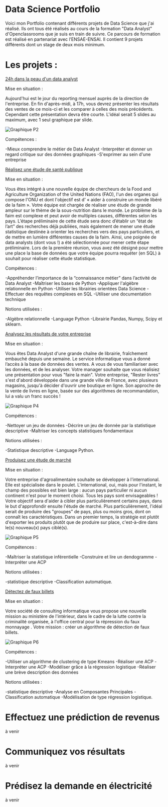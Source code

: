 # Data Science Portfolio
Voici mon Portfolio contenant différents projets de Data Science que j'ai réalisé.
Ils ont tous été réalisés au cours de la formation "Data Analyst" d'Openclassrooms que je suis en train de suivre. Ce parcours de formation est réalisé en partenariat avec l’ENSAE-ENSAI. Il contient 9 projets différents dont un stage de deux mois minimum.

# Les projets : 

[24h dans la peau d'un data analyst](https://github.com/Lbutscher/Data-Science-Portfolio/tree/master/Projet%202%20-%2024h%20dans%20la%20peau%20d'un%20Data%20Analyst)

Mise en situation :

Aujourd'hui est le jour du reporting mensuel auprès de la direction de l'entreprise. 
En fin d'après-midi, à 17h, vous devrez présenter les résultats des ventes de ce mois-ci et les comparer à celles des mois précédents.
Cependant cette présentation devra être courte. L'idéal serait 5 slides au maximum, avec 1 seul graphique par slide.


![Graphique P2](https://github.com/Lbutscher/Data-Science-Portfolio/blob/master/Projet%202%20-%2024h%20dans%20la%20peau%20d'un%20Data%20Analyst/P2_graphs/Utilises/12.png)

Compétences : 

-Mieux comprendre le métier de Data Analyst
-Interpréter et donner un regard critique sur des données graphiques
-S'exprimer au sein d'une entreprise

[Réalisez une étude de santé publique](https://github.com/Lbutscher/Data-Science-Portfolio/tree/master/Projet%203%20-%20Realisez%20une%20etude%20de%20sante%20publique)

Mise en situation :

Vous êtes intégré à une nouvelle équipe de chercheurs de la Food and Agriculture Organization of the United Nations (FAO), l'un des organes qui compose l'ONU et dont l'objectif est d' « aider à construire un monde libéré de la faim ».
Votre équipe est chargée de réaliser une étude de grande ampleur sur le thème de la sous-nutrition dans le monde.
Le problème de la faim est complexe et peut avoir de multiples causes, différentes selon les pays. 
L’étape préliminaire de cette étude sera donc d’établir un “état de l’art” des recherches déjà publiées, mais également de mener une étude statistique destinée à orienter les recherches vers des pays particuliers, et de mettre en lumière différentes causes de la faim. 
Ainsi, une poignée de data analysts (dont vous !) a été sélectionnée pour mener cette étape préliminaire. Lors de la première réunion, vous avez été désigné pour mettre une place la base de données que votre équipe pourra requéter (en SQL) à souhait pour réaliser cette étude statistique.

Compétences : 

-Appréhender l’importance de la “connaissance métier” dans l’activité de Data Analyst
-Maîtriser les bases de Python
-Appliquer l'algèbre relationnelle en Python
-Utiliser les librairies orientées Data Science
-Effectuer des requêtes complexes en SQL
-Utiliser une documentation technique


Notions utilisées :
 
-Algèbre relationnelle 
-Language Python
-Librairie Pandas, Numpy, Scipy et sklearn.

[Analysez les résultats de votre entreprise](https://github.com/Lbutscher/Data-Science-Portfolio/tree/master/Projet%204%20-%20Analysez%20les%20resultats%20de%20votre%20entreprise)

Mise en situation :

Vous êtes Data Analyst d'une grande chaîne de librairie, fraîchement embauché depuis une semaine.
Le service informatique vous a donné l’accès à la base de données des ventes. A vous de vous familiariser avec les données, et de les analyser. 
Votre manager souhaite que vous réalisiez une présentation pour vous "faire la main".
Votre entreprise, "Rester livres" s'est d'abord développée dans une grande ville de France, avec plusieurs magasins, jusqu'à décider d'ouvrir une boutique en ligne.
 Son approche de la vente de livres en ligne, basée sur des algorithmes de recommandation, lui a valu un franc succès !

![Graphique P4](https://github.com/Lbutscher/Data-Science-Portfolio/blob/master/Projet%204%20-%20Analysez%20les%20resultats%20de%20votre%20entreprise/graphs_P4/hist_CA_categ.png)

Compétences : 

-Nettoyer un jeu de données
-Décrire un jeu de donnée par la statistique descriptive
-Maîtriser les concepts statistiques fondamentaux


Notions utilisées :
 
-Statistique descriptive 
-Language Python.

[Produisez une étude de marché](https://github.com/Lbutscher/Data-Science-Portfolio/tree/master/Projet%205%20-%20Produisez%20une%20etude%20de%20marche)

Mise en situation :

Votre entreprise d'agroalimentaire souhaite se développer à l'international. Elle est spécialisée dans le poulet.
L'international, oui, mais pour l'instant, le champ des possibles est bien large : aucun pays particulier ni aucun continent n'est pour le moment choisi. Tous les pays sont envisageables !
Votre objectif sera d'aider à cibler plus particulièrement certains pays, dans le but d'approfondir ensuite l'étude de marché. 
Plus particulièrement, l'idéal serait de produire des "groupes" de pays, plus ou moins gros, dont on connaît les caractéristiques.
Dans un premier temps, la stratégie est plutôt d'exporter les produits plutôt que de produire sur place, c'est-à-dire dans le(s) nouveau(x) pays ciblé(s).

![Graphique P5](https://github.com/Lbutscher/Data-Science-Portfolio/blob/master/Projet%205%20-%20Produisez%20une%20etude%20de%20marche/dendrogramme_P5.png)

Compétences : 

-Maîtriser la statistique inférentielle
-Construire et lire un dendogramme
-Interpréter une ACP


Notions utilisées :
 
-statistique descriptive 
-Classification automatique.

[Détectez de faux billets](https://github.com/Lbutscher/Data-Science-Portfolio/tree/master/Projet%206%20-%20D%C3%A9tectez%20des%20faux-billets)

Mise en situation :

Votre société de consulting informatique vous propose une nouvelle mission au ministère de l'intérieur,
dans le cadre de la lutte contre la criminalité organisée, à l'office central pour la répression du faux monnayage .
Votre mission : créer un algorithme de détection de faux billets.

![Graphique P6](https://github.com/Lbutscher/Data-Science-Portfolio/blob/master/Projet%206%20-%20D%C3%A9tectez%20des%20faux-billets/Graphs/ACP/projection.png)

Compétences : 

-Utiliser un algorithme de clustering de type Kmeans
-Réaliser une ACP
-Interpréter une ACP
-Modéliser grâce à la régression logistique
-Réaliser une brève description des données


Notions utilisées :
 
-statistique descriptive
-Analyse en Composantes Principales
-Classification automatique
-Modélisation de type régression logistique.

# Effectuez une prédiction de revenus

à venir

# Communiquez vos résultats

à venir

# Prédisez la demande en électricité

à venir
